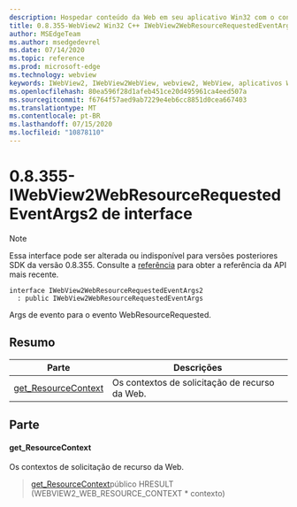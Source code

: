 ```yaml
---
description: Hospedar conteúdo da Web em seu aplicativo Win32 com o controle WebView2 do Microsoft Edge
title: 0.8.355-WebView2 Win32 C++ IWebView2WebResourceRequestedEventArgs2
author: MSEdgeTeam
ms.author: msedgedevrel
ms.date: 07/14/2020
ms.topic: reference
ms.prod: microsoft-edge
ms.technology: webview
keywords: IWebView2, IWebView2WebView, webview2, WebView, aplicativos Win32, Win32, Edge
ms.openlocfilehash: 80ea596f28d1afeb451ce20d495961ca4eed507a
ms.sourcegitcommit: f6764f57aed9ab7229e4eb6cc8851d0cea667403
ms.translationtype: MT
ms.contentlocale: pt-BR
ms.lasthandoff: 07/15/2020
ms.locfileid: "10878110"
---
```

# 0.8.355-IWebView2WebResourceRequestedEventArgs2 de interface 

> [!NOTE]
> Essa interface pode ser alterada ou indisponível para versões posteriores SDK da versão 0.8.355. Consulte a [referência](../../../webview2-api-reference.md) para obter a referência da API mais recente.

```
interface IWebView2WebResourceRequestedEventArgs2
  : public IWebView2WebResourceRequestedEventArgs
```

Args de evento para o evento WebResourceRequested.

## Resumo

 Parte                        | Descrições
--------------------------------|---------------------------------------------
[get_ResourceContext](#get_resourcecontext) | Os contextos de solicitação de recurso da Web.

## Parte

#### get_ResourceContext 

Os contextos de solicitação de recurso da Web.

> [get_ResourceContext](#get_resourcecontext)público HRESULT (WEBVIEW2_WEB_RESOURCE_CONTEXT * contexto)

